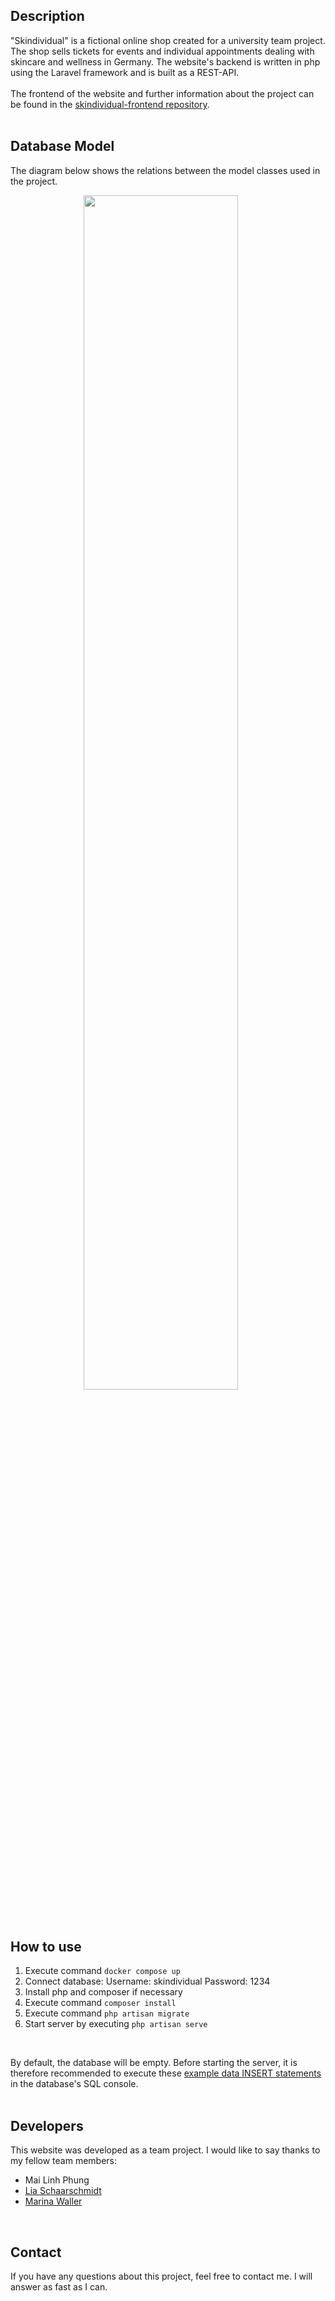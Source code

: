 ## Description

"Skindividual" is a fictional online shop created for a university team project. The shop sells tickets for events and individual appointments dealing with skincare and wellness in Germany. The website's backend is written in php using the Laravel framework and is built as a REST-API. <br><br>The frontend of the website and further information about the project can be found in the [skindividual-frontend repository](https://github.com/alexandrawaas/Skindividual-frontend).
<br>
<br>

## Database Model

The diagram below shows the relations between the model classes used in the project. 

<p align="center">
<img src="https://github.com/alexandrawaas/Skindividual-backend/blob/main/screenshots/Database.png" width="70%" padding="10px 10px 10px 10px">
   &nbsp;&nbsp;&nbsp;&nbsp;&nbsp;
</p>
<br>

## How to use

1. Execute command `docker compose up`
2. Connect database:
    Username: skindividual      Password: 1234
3. Install php and composer if necessary
4. Execute command `composer install`
5. Execute command `php artisan migrate`
6. Start server by executing `php artisan serve`
<br>

By default, the database will be empty. Before starting the server, it is therefore recommended to execute these [example data INSERT statements](https://github.com/alexandrawaas/Skindividual-backend/blob/main/sql%20inserts/skindividual%20sql%20example%20data.txt) in the database's SQL console.
<br>
<br>

## Developers

This website was developed as a team project. I would like to say thanks to my fellow team members:

- Mai Linh Phung
- [Lia Schaarschmidt](https://github.com/Auriko10)
- [Marina Waller](https://github.com/marinaWaller)
<br>

## Contact

If you have any questions about this project, feel free to contact me. I will answer as fast as I can.
